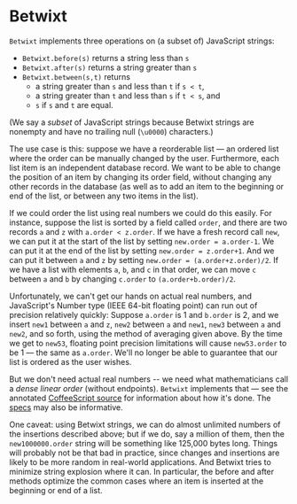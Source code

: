 # Betwixt

`Betwixt` implements three operations on (a subset of) JavaScript strings:

* `Betwixt.before(s)` returns a string less than `s`
* `Betwixt.after(s)` returns a string greater than `s`
* `Betwixt.between(s,t)` returns
    - a string greater than `s` and less than `t` if `s < t`,
    - a string greater than `t` and less than `s` if `t < s`, and
    - `s` if `s` and `t` are equal.

(We say a *subset* of JavaScript strings because Betwixt strings are nonempty and have no trailing null (`\u0000`) characters.)

The use case is this: suppose we have a reorderable list — an ordered list
where the order can be manually changed by the user. Furthermore, each list
item is an independent database record. We want to be able to change the
position of an item by changing its order field, without changing any other
records in the database (as well as to add an item to the beginning or end of
the list, or between any two items in the list).

If we could order the list using real numbers we could do this easily.  For
instance, suppose the list is sorted by a field called `order`, and there are
two records `a` and `z` with `a.order < z.order`.  If we have a fresh record
call `new`, we can put it at the start of the list by setting `new.order =
a.order-1`. We can put it at the end of the list by setting `new.order =
z.order+1`. And we can put it between `a` and `z` by setting `new.order =
(a.order+z.order)/2`. If we have a list with elements `a`, `b`, and `c` in that
order, we can move `c` between `a` and `b` by changing `c.order` to
`(a.order+b.order)/2`.

Unfortunately, we can't get our hands on actual real numbers, and JavaScript's
Number type (IEEE 64-bit floating point) can run out of precision relatively
quickly: Suppose `a.order` is 1 and `b.order` is 2, and we insert `new1`
between `a` and `z`, `new2` between `a` and `new1`, `new3` between `a` and
`new2`, and so forth, using the method of averaging given above. By the time we
get to `new53`, floating point precision limitations will cause `new53.order`
to be 1 — the same as `a.order`. We'll no longer be able to guarantee that our
list is ordered as the user wishes.

But we don't need actual real numbers -- we need what mathematicians call a
*dense linear order* (without endpoints). `Betwixt` implements that — see the
annotated [CoffeeScript source](src/lib/betwixt.coffee.md) for information
about how it's done. The [specs](src/spec/betwixt-spec.coffee.md) may also be
informative.

One caveat: using Betwixt strings, we can do almost unlimited numbers of the
insertions described above; but if we do, say a million of them, then the
`new1000000.order` string will be something like 125,000 bytes long. Things
will probably not be that bad in practice, since changes and insertions are
likely to be more random in real-world applications. And Betwixt tries to
minimize string explosion where it can. In particular, the before and after
methods optimize the common cases where an item is inserted at the beginning or
end of a list.
